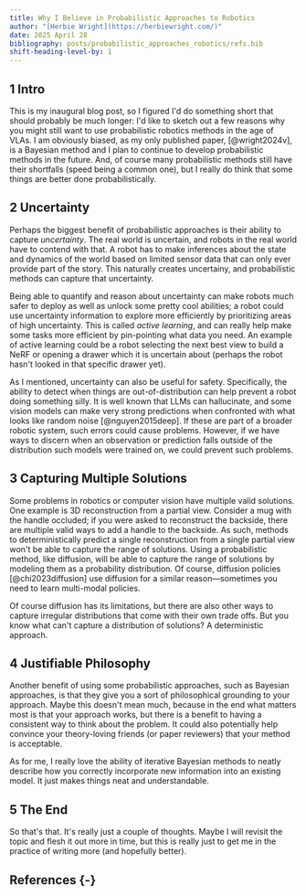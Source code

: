 ```yaml
---
title: Why I Believe in Probabilistic Approaches to Robotics
author: "[Herbie Wright](https://herbiewright.com/)"
date: 2025 April 28
bibliography: posts/probabilistic_approaches_robotics/refs.bib
shift-heading-level-by: 1
---
```


## 1 Intro

This is my inaugural blog post, so I figured I'd do something short that should probably be much longer: I'd like to sketch out a few reasons why you might still want to use probabilistic robotics methods in the age of VLAs. I am obviously biased, as my only published paper, [@wright2024v], is a Bayesian method and I plan to continue to develop probabilistic methods in the future. And, of course many probabilistic methods still have their shortfalls (speed being a common one), but I really do think that some things are better done probabilistically.

## 2 Uncertainty

Perhaps the biggest benefit of probabilistic approaches is their ability to capture *uncertainty*. The real world is uncertain, and robots in the real world have to contend with that. A robot has to make inferences about the state and dynamics of the world based on limited sensor data that can only ever provide part of the story. This naturally creates uncertainy, and probabilistic methods can capture that uncertainty.

Being able to quantify and reason about uncertainty can make robots much safer to deploy as well as unlock some pretty cool abilities; a robot could use uncertainty information to explore more efficiently by prioritizing areas of high uncertainty. This is called *active learning*, and can really help make some tasks more efficient by pin-pointing what data you need. An example of active learning could be a robot selecting the next best view to build a NeRF or opening a drawer which it is uncertain about (perhaps the robot hasn't looked in that specific drawer yet). 

As I mentioned, uncertainty can also be useful for safety. Specifically, the ability to detect when things are out-of-distribution can help prevent a robot doing something silly. It is well known that LLMs can hallucinate, and some vision models can make very strong predictions when confronted with what looks like random noise [@nguyen2015deep]. If these are part of a broader robotic system, such errors could cause problems. However, if we have ways to discern when an observation or prediction falls outside of the distribution such models were trained on, we could prevent such problems.

## 3 Capturing Multiple Solutions

Some problems in robotics or computer vision have multiple valid solutions. One example is 3D reconstruction from a partial view. Consider a mug with the handle occluded; if you were asked to reconstruct the backside, there are multiple valid ways to add a handle to the backside. As such, methods to deterministically predict a single reconstruction from a single partial view won't be able to capture the range of solutions. Using a probabilistic method, like diffusion, will be able to capture the range of solutions by modeling them as a probability distribution. Of course, diffusion policies [@chi2023diffusion] use diffusion for a similar reason—sometimes you need to learn multi-modal policies.

Of course diffusion has its limitations, but there are also other ways to capture irregular distributions that come with their own trade offs. But you know what can't capture a distribution of solutions? A deterministic approach.

## 4 Justifiable Philosophy

Another benefit of using some probabilistic approaches, such as Bayesian approaches, is that they give you a sort of philosophical grounding to your approach. Maybe this doesn't mean much, because in the end what matters most is that your approach works, but there is a benefit to having a consistent way to think about the problem. It could also potentially help convince your theory-loving friends (or paper reviewers) that your method is acceptable.

As for me, I really love the ability of iterative Bayesian methods to neatly describe how you correctly incorporate new information into an existing model. It just makes things neat and understandable.

## 5 The End

So that's that. It's really just a couple of thoughts. Maybe I will revisit the topic and flesh it out more in time, but this is really just to get me in the practice of writing more (and hopefully better).

## References {-}
